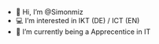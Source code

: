 - 👋 Hi, I’m @Simonmiz
- 💻 I’m interested in IKT (DE) / ICT (EN) 
- 💼 I’m currently being a Apprecentice in IT

<!---
Simonmiz/Simonmiz is a ✨ special ✨ repository because its `README.md` (this file) appears on your GitHub profile.
You can click the Preview link to take a look at your changes.
--->
